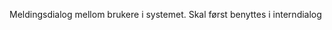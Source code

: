 Meldingsdialog mellom brukere i systemet. Skal først benyttes i interndialog

```[import](./../../components/JnUserMessageDemo.vue)
```